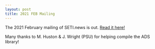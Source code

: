 ```yaml
---
layout: post
title: 2021 FEB Mailing
---
```


The 2021 February mailing of SETI.news is out. [Read it here!](https://us6.campaign-archive.com/?u=d896005c207438af0297357d5&id=aabc0e8e14)

Many thanks to M. Huston & J. Wright (PSU) for helping compile the ADS library!